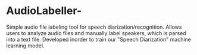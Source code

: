 # AudioLabeller-
Simple audio file labeling tool for speech diarization/recognition. Allows users to analyze audio files and manually label speakers, which is parsed into a text file. Developed inorder to train our "Speech Diarization" machine learning model.  
